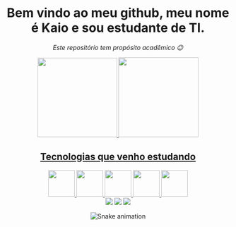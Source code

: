 ## <h1 align="center">Bem vindo ao meu github, meu nome é Kaio e sou estudante de TI.</h1>
<div align="center">

<i align="center" >Este repositório tem propósito acadêmico  😉 </i> 
<div align="center">
  <a href="https://github.com/kaiotcp1">
  <img height="180em" src="https://github-readme-stats.vercel.app/api?username=kaiotcp1&show_icons=true&theme=maroongold&include_all_commits=true&count_private=true"/>
  <img height="181em" src="https://github-readme-stats.vercel.app/api/top-langs/?username=kaiotcp1&layout=compact&langs_count=7&theme=default&"/>
</div>

##

<h2 align="center">Tecnologias que venho estudando</h2>
<div align="center">
<img width="60px"src="https://cdn.jsdelivr.net/gh/devicons/devicon/icons/javascript/javascript-plain.svg"/>
<img width="60px"src="https://cdn.jsdelivr.net/gh/devicons/devicon/icons/nodejs/nodejs-original.svg" />
<img width="60px"src="https://cdn.jsdelivr.net/gh/devicons/devicon/icons/c/c-original.svg" />
<img width="60px"src="https://cdn.jsdelivr.net/gh/devicons/devicon/icons/python/python-original-wordmark.svg" />
<img width="60px"src="https://cdn.jsdelivr.net/gh/devicons/devicon/icons/mongodb/mongodb-original-wordmark.svg" />
</div>


<div> 
  <a href="https://instagram.com/hpkaio" target="_blank"><img src="https://img.shields.io/badge/-Instagram-%23E4405F?style=for-the-badge&logo=instagram&logoColor=white" target="_blank"></a> 
  <a href = "mailto:kaiotcp1@gmail.com@gmail.com"><img src="https://img.shields.io/badge/-Gmail-%23333?style=for-the-badge&logo=gmail&logoColor=white" target="_blank"></a>
  <a href="https://www.linkedin.com/in/hpkaio" target="_blank"><img src="https://img.shields.io/badge/-LinkedIn-%230077B5?style=for-the-badge&logo=linkedin&logoColor=white" target="_blank"></a> 
  
  ![Snake animation](https://github.com/kaiotcp1/kaiotcp1/blob/output/github-contribution-grid-snake.svg)
</div>

##

